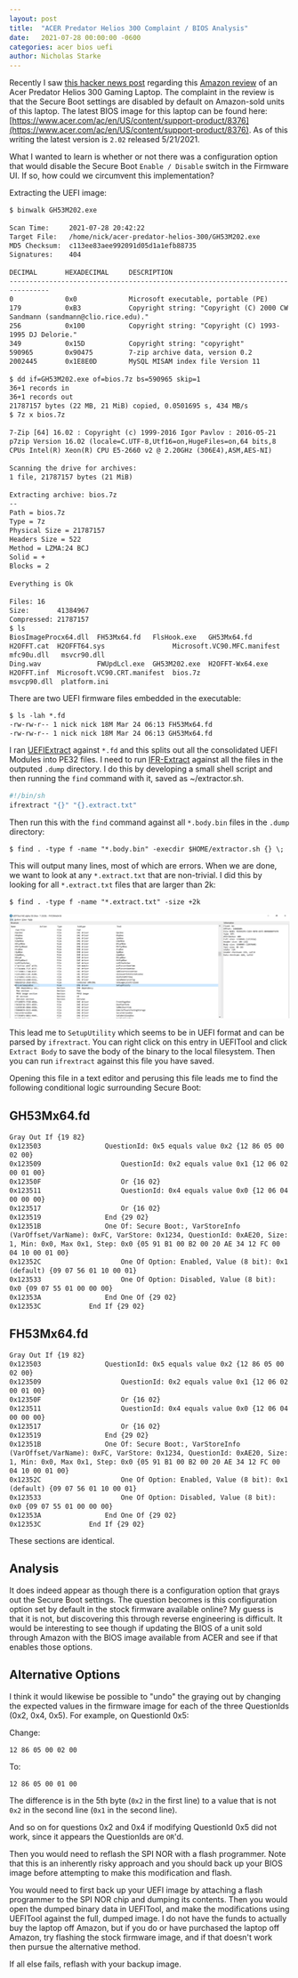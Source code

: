 ```yaml
---
layout: post
title:  "ACER Predator Helios 300 Complaint / BIOS Analysis"
date:   2021-07-28 00:00:00 -0600
categories: acer bios uefi
author: Nicholas Starke
---
```


Recently I saw [this hacker news post](https://news.ycombinator.com/item?id=27703014) regarding this [Amazon review](https://www.amazon.com/gp/customer-reviews/RKILN7HFLF4CS/) of an Acer Predator Helios 300 Gaming Laptop.  The complaint in the review is that the Secure Boot settings are disabled by default on Amazon-sold units of this laptop. The latest BIOS image for this laptop can be found here: [https://www.acer.com/ac/en/US/content/support-product/8376](https://www.acer.com/ac/en/US/content/support-product/8376). As of this writing the latest version is `2.02` released 5/21/2021.

What I wanted to learn is whether or not there was a configuration option that would disable the Secure Boot `Enable / Disable` switch in the Firmware UI. If so, how could we circumvent this implementation? 

Extracting the UEFI image:

```
$ binwalk GH53M202.exe

Scan Time:     2021-07-28 20:42:22
Target File:   /home/nick/acer-predator-helios-300/GH53M202.exe
MD5 Checksum:  c113ee83aee992091d05d1a1efb88735
Signatures:    404

DECIMAL       HEXADECIMAL     DESCRIPTION
--------------------------------------------------------------------------------
0             0x0             Microsoft executable, portable (PE)
179           0xB3            Copyright string: "Copyright (C) 2000 CW Sandmann (sandmann@clio.rice.edu)."
256           0x100           Copyright string: "Copyright (C) 1993-1995 DJ Delorie."
349           0x15D           Copyright string: "copyright"
590965        0x90475         7-zip archive data, version 0.2
2002445       0x1E8E0D        MySQL MISAM index file Version 11

$ dd if=GH53M202.exe of=bios.7z bs=590965 skip=1
36+1 records in
36+1 records out
21787157 bytes (22 MB, 21 MiB) copied, 0.0501695 s, 434 MB/s
$ 7z x bios.7z

7-Zip [64] 16.02 : Copyright (c) 1999-2016 Igor Pavlov : 2016-05-21
p7zip Version 16.02 (locale=C.UTF-8,Utf16=on,HugeFiles=on,64 bits,8 CPUs Intel(R) Xeon(R) CPU E5-2660 v2 @ 2.20GHz (306E4),ASM,AES-NI)

Scanning the drive for archives:
1 file, 21787157 bytes (21 MiB)

Extracting archive: bios.7z
--
Path = bios.7z
Type = 7z
Physical Size = 21787157
Headers Size = 522
Method = LZMA:24 BCJ
Solid = +
Blocks = 2

Everything is Ok

Files: 16
Size:       41384967
Compressed: 21787157
$ ls
BiosImageProcx64.dll  FH53Mx64.fd   FlsHook.exe   GH53Mx64.fd      H2OFFT.cat  H2OFFT64.sys                 Microsoft.VC90.MFC.manifest  mfc90u.dll   msvcr90.dll
Ding.wav              FWUpdLcl.exe  GH53M202.exe  H2OFFT-Wx64.exe  H2OFFT.inf  Microsoft.VC90.CRT.manifest  bios.7z                      msvcp90.dll  platform.ini
```

There are two UEFI firmware files embedded in the executable:

```
$ ls -lah *.fd
-rw-rw-r-- 1 nick nick 18M Mar 24 06:13 FH53Mx64.fd
-rw-rw-r-- 1 nick nick 18M Mar 24 06:13 GH53Mx64.fd
```

I ran [UEFIExtract](https://github.com/LongSoft/UEFITool/releases/tag/A58) against `*.fd` and this splits out all the consolidated UEFI Modules into PE32 files.  I need to run [IFR-Extract](https://github.com/LongSoft/Universal-IFR-Extractor/releases/tag/0.3.7) against all the files in the outputed `.dump` directory.  I do this by developing a small shell script and then running the `find` command with it, saved as ~/extractor.sh.

```bash
#!/bin/sh
ifrextract "{}" "{}.extract.txt"
```

Then run this with the `find` command against all `*.body.bin` files in the `.dump` directory:

```
$ find . -type f -name "*.body.bin" -execdir $HOME/extractor.sh {} \;
```

This will output many lines, most of which are errors. When we are done, we want to look at any `*.extract.txt` that are non-trivial.  I did this by looking for all `*.extract.txt` files that are larger than 2k:

```
$ find . -type f -name "*.extract.txt" -size +2k
```

![UEFI Tool](/images/0055/uefitool.PNG "UEFI Tool Screenshot")

This lead me to `SetupUtility` which seems to be in UEFI format and can be parsed by `ifrextract`. You can right click on this entry in UEFITool and click `Extract Body` to save the body of the binary to the local filesystem.  Then you can run `ifrextract` against this file you have saved.  

Opening this file in a text editor and perusing this file leads me to find the following conditional logic surrounding Secure Boot:

## GH53Mx64.fd
```
Gray Out If {19 82}
0x123503 				QuestionId: 0x5 equals value 0x2 {12 86 05 00 02 00}
0x123509 					QuestionId: 0x2 equals value 0x1 {12 06 02 00 01 00}
0x12350F 					Or {16 02}
0x123511 					QuestionId: 0x4 equals value 0x0 {12 06 04 00 00 00}
0x123517 					Or {16 02}
0x123519 				End {29 02}
0x12351B 				One Of: Secure Boot:, VarStoreInfo (VarOffset/VarName): 0xFC, VarStore: 0x1234, QuestionId: 0xAE20, Size: 1, Min: 0x0, Max 0x1, Step: 0x0 {05 91 B1 00 B2 00 20 AE 34 12 FC 00 04 10 00 01 00}
0x12352C 					One Of Option: Enabled, Value (8 bit): 0x1 (default) {09 07 56 01 10 00 01}
0x123533 					One Of Option: Disabled, Value (8 bit): 0x0 {09 07 55 01 00 00 00}
0x12353A 				End One Of {29 02}
0x12353C 			End If {29 02}
```

## FH53Mx64.fd

```
Gray Out If {19 82}
0x123503 				QuestionId: 0x5 equals value 0x2 {12 86 05 00 02 00}
0x123509 					QuestionId: 0x2 equals value 0x1 {12 06 02 00 01 00}
0x12350F 					Or {16 02}
0x123511 					QuestionId: 0x4 equals value 0x0 {12 06 04 00 00 00}
0x123517 					Or {16 02}
0x123519 				End {29 02}
0x12351B 				One Of: Secure Boot:, VarStoreInfo (VarOffset/VarName): 0xFC, VarStore: 0x1234, QuestionId: 0xAE20, Size: 1, Min: 0x0, Max 0x1, Step: 0x0 {05 91 B1 00 B2 00 20 AE 34 12 FC 00 04 10 00 01 00}
0x12352C 					One Of Option: Enabled, Value (8 bit): 0x1 (default) {09 07 56 01 10 00 01}
0x123533 					One Of Option: Disabled, Value (8 bit): 0x0 {09 07 55 01 00 00 00}
0x12353A 				End One Of {29 02}
0x12353C 			End If {29 02}
```

These sections are identical.  

## Analysis

It does indeed appear as though there is a configuration option that grays out the Secure Boot settings. The question becomes is this configuration option set by default in the stock firmware available online? My guess is that it is not, but discovering this through reverse engineering is difficult.  It would be interesting to see though if updating the BIOS of a unit sold through Amazon with the BIOS image available from ACER and see if that enables those options.

## Alternative Options

I think it would likewise be possible to "undo" the graying out by changing the expected values in the firmware image for each of the three QuestionIds (0x2, 0x4, 0x5). For example, on QuestionId 0x5:

Change:
```
12 86 05 00 02 00
```

To:

```
12 86 05 00 01 00
```

The difference is in the 5th byte (`0x2` in the first line) to a value that is not `0x2` in the second line (`0x1` in the second line).

And so on for questions 0x2 and 0x4 if modifying QuestionId 0x5 did not work, since it appears the QuestionIds are `OR`'d.

Then you would need to reflash the SPI NOR with a flash programmer. Note that this is an inherently risky approach and you should back up your BIOS image before attempting to make this modification and flash. 

You would need to first back up your UEFI image by attaching a flash programmer to the SPI NOR chip and dumping its contents.  Then you would open the dumped binary data in UEFITool, and make the modifications using UEFITool against the full, dumped image.  I do not have the funds to actually buy the laptop off Amazon, but if you do or have purchased the laptop off Amazon, try flashing the stock firmware image, and if that doesn't work then pursue the alternative method.

If all else fails, reflash with your backup image.
